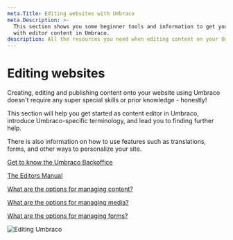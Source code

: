 ```yaml
---
meta.Title: Editing websites with Umbraco
meta.Description: >-
  This section shows you some beginner tools and information to get you started
  with editor content in Umbraco.
description: All the resources you need when editing content on your Umbraco website.
---
```


# Editing websites

Creating, editing and publishing content onto your website using Umbraco doesn't require any super special skills or prior knowledge - honestly!

This section will help you get started as content editor in Umbraco, introduce Umbraco-specific terminology, and lead you to finding further help.

There is also information on how to use features such as translations, forms, and other ways to personalize your site.

[Get to know the Umbraco Backoffice](umbraco-cms/fundamentals/backoffice/)

[The Editors Manual](umbraco-cms/tutorials/editors-manual/)

[What are the options for managing content?](umbraco-cms/tutorials/editors-manual/working-with-content/)

[What are the options for managing media?](umbraco-cms/tutorials/editors-manual/media-management/)

[What are the options for managing forms?](umbraco-forms/editor/)

![Editing Umbraco](getting-started/images/umbraco\_8\_2\_A.png)
